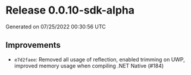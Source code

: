 # Release 0.0.10-sdk-alpha


Generated on 07/25/2022 00:30:56 UTC

## Improvements
 - `e7d2faee`:  Removed all usage of reflection, enabled trimming on UWP, improved memory usage when compiling .NET Native (#184)
